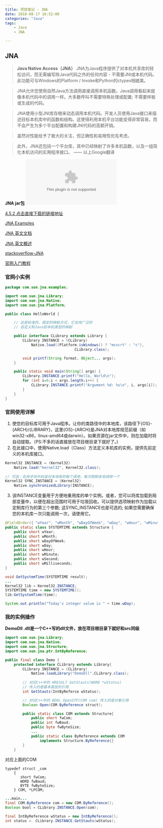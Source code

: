 ```yaml
---
title: 项目笔记 - JNA
date: 2018-08-17 16:52:00
categories: "Java"
tags:
	- Java
	- JNA

---
```

## JNA

> **Java Native Access（JNA）**
> JNA为Java程序提供了对本机共享库的轻松访问，而无需编写除Java代码之外的任何内容 - 不需要JNI或本机代码。此功能可与Windows的Platform / Invoke和Python的ctypes相媲美。

> JNA允许您使用自然Java方法调用直接调用本机函数。Java调用看起来就像本机代码中的调用一样。大多数呼叫不需要特殊处理或配置; 不需要样板或生成的代码。

> JNA使用小型JNI库存根来动态调用本机代码。开发人员使用Java接口来描述目标本机库中的函数和结构。这使得利用本机平台功能变得非常容易，而不会产生为多个平台配置和构建JNI代码的高额开销。

>虽然对性能给予了极大的关注，但正确性和易用性优先考虑。

>此外，JNA还包括一个平台库，其中已经映射了许多本机函数，以及一组简化本机访问的实用程序接口。
>—— 以上Google翻译

<!--more-->

**JNA jar包**
![Alt text](java-jna/jna-3.2.5.jar.zip)

[4.5.2 点击直接下载的链接地址](http://repo1.maven.org/maven2/net/java/dev/jna/jna/4.5.2/jna-4.5.2.jar)

[JNA Examples](https://www.eshayne.com/jnaex/index.html)

[JNA 英文文档](http://java-native-access.github.io/jna/4.5.2/javadoc/)

[JNA 英文概述](http://java-native-access.github.io/jna/4.5.2/javadoc/overview-summary.html#overview_description)

[stackoverflow-JNA](https://stackoverflow.com/questions/tagged/jna)

[官网入门教程](https://github.com/java-native-access/jna/blob/master/www/GettingStarted.md)

### 官网小实例

```java
package com.sun.jna.examples;

import com.sun.jna.Library;
import com.sun.jna.Native;
import com.sun.jna.Platform;

public class HelloWorld {

    // 这是标准的，稳定的映射方式，它支持广泛的
    // 自定义和Java到本机类型的映射

    public interface CLibrary extends Library {
        CLibrary INSTANCE = (CLibrary)
            Native.load((Platform.isWindows() ? "msvcrt" : "c"),
                                CLibrary.class);

        void printf(String format, Object... args);
    }

    public static void main(String[] args) {
        CLibrary.INSTANCE.printf("Hello, World\n");
        for (int i=0;i < args.length;i++) {
            CLibrary.INSTANCE.printf("Argument %d: %s\n", i, args[i]);
        }
    }
}
```

### 官网使用详解

1. 使您的目标库可用于Java程序。让你的类路径中的本地库，该路径下{OS}-{ARCH}/{LIBRARY}，这里{OS}-{ARCH}是JNA对本地库规范前缀（如win32-x86，linux-amd64或darwin）。如果资源在jar文件中，则在加载时将自动提取。（PS:不多的话直接放在项目根目录下就好了。)
2. 在此接口中，使用Native.load（Class）方法定义本机库的实例，提供先前定义的本机库接口。
```java
Kernel32 INSTANCE = (Kernel32)
    Native.load("kernel32", Kernel32.class);
    
// 可选：在异步块中封装对本地库的每个调用，每次限制本地调用一个
Kernel32 SYNC_INSTANCE = (Kernel32)
    Native.synchronizedLibrary(INSTANCE);
```
3. 该INSTANCE变量用于方便地重用库的单个实例。或者，您可以将库加载到局部变量中，以便在超出范围时可用于垃圾回收。可以提供选项映射作为加载以定制库行为的第三个参数; 这SYNC_INSTANCE也是可选的; 如果您需要确保您的本机库一次只能调用一次，请使用它。
```java
@FieldOrder({ "wYear", "wMonth", "wDayOfWeek", "wDay", "wHour", "wMinute", "wSecond", "wMilliseconds" })
public static class SYSTEMTIME extends Structure {
    public short wYear;
    public short wMonth;
    public short wDayOfWeek;
    public short wDay;
    public short wHour;
    public short wMinute;
    public short wSecond;
    public short wMilliseconds;
}

void GetSystemTime(SYSTEMTIME result);
...
Kernel32 lib = Kernel32.INSTANCE;
SYSTEMTIME time = new SYSTEMTIME();
lib.GetSystemTime(time);

System.out.println("Today's integer value is " + time.wDay);
```

### 我的实例操作

**DemoDll .dll是一个C++写的dll文件，放在项目根目录下就好和src同级**

```java
import com.sun.jna.Library;
import com.sun.jna.Native;
import com.sun.jna.Structure;
import com.sun.jna.ptr.IntByReference;

public final class Demo {
	protected interface CLibrary extends Library{
		CLibrary INSTANCE = (CLibrary)
			Native.loadLibrary("DemoDll",CLibrary.class); 
		
		// 对应C++中的 HRESULT GetStauts(WORD *wStatus)
		// 传入的是基本类型的引用
		int GetStauts(IntByReferce wStatus);

		// 对应C++中的 BOOL OpenSTP(COM com) 传入的是对象引用
		Boolean Open(COM.ByReference struct);

		public static class COM extends Structure{
			public short fwCom;
			public int fwBaud;
			public byte fwByteSize;
			...
			public static class ByReference extends COM
				implements Structure.ByReference{}
		}
	}
```

对应上面的COM
```
typedef struct _com
	{
	   short fwCom; 
	   WORD fwBaud; 
	   BYTE fwByteSize; 
	} COM, *LPCOM;
```

```java
...main...
final COM.ByReference com = new COM.ByReference();
Boolean bool = CLibrary.INSTANCE.Open(com);

final IntByReference wStatus = new IntByReference();
int status =  CLibrary.INSTANCE.GetStauts(wStatus);
```